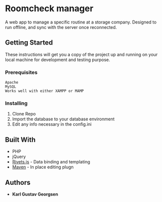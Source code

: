 # Roomcheck manager

A web app to manage a specific routine at a storage company.
Designed to run offline, and sync with the server once reconnected. 

## Getting Started

These instructions will get you a copy of the project up and running on your local machine for development and testing purpose.


### Prerequisites

```
Apache
MySQL
Works well with either XAMPP or MAMP
```

### Installing

1. Clone Repo
2. Import the database to your database environment
3. Edit any info necessary in the config.ini

## Built With

* PHP
* jQuery
* [Rivets.js](http://rivetsjs.com/) - Data binding and templating
* [Maven](https://appelsiini.net/projects/jeditable/) - In place editing plugn

## Authors

* **Karl Gustav Georgsen** 
